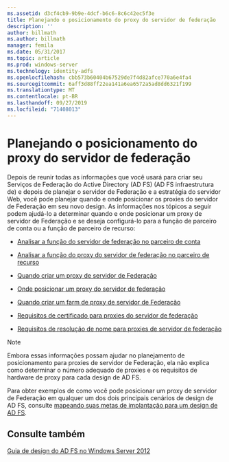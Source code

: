```yaml
---
ms.assetid: d3cf4cb9-9b9e-4dcf-b6c6-8c6c42ec5f3e
title: Planejando o posicionamento do proxy do servidor de federação
description: ''
author: billmath
ms.author: billmath
manager: femila
ms.date: 05/31/2017
ms.topic: article
ms.prod: windows-server
ms.technology: identity-adfs
ms.openlocfilehash: cbb573b60404b67529de7f4d82afce770a6e4fa4
ms.sourcegitcommit: 6aff3d88ff22ea141a6ea6572a5ad8dd6321f199
ms.translationtype: MT
ms.contentlocale: pt-BR
ms.lasthandoff: 09/27/2019
ms.locfileid: "71408013"
---
```

# <a name="planning-federation-server-proxy-placement"></a>Planejando o posicionamento do proxy do servidor de federação

Depois de reunir todas as informações que você usará para criar seu Serviços de Federação do Active Directory (AD FS) \(AD FS infraestrutura de\) e depois de planejar o servidor de Federação e a estratégia do servidor Web, você pode planejar quando e onde posicionar os proxies do servidor de Federação em seu novo design. As informações nos tópicos a seguir podem ajudá-lo a determinar quando e onde posicionar um proxy de servidor de Federação e se deseja configurá-lo para a função de parceiro de conta ou a função de parceiro de recurso:  
  
-   [Analisar a função do servidor de federação no parceiro de conta](Review-the-Role-of-the-Federation-Server-in-the-Account-Partner.md)  
  
-   [Analisar a função do proxy do servidor de federação no parceiro de recurso](Review-the-Role-of-the-Federation-Server-Proxy-in-the-Resource-Partner.md)  
  
-   [Quando criar um proxy de servidor de Federação](When-to-Create-a-Federation-Server-Proxy.md)  
  
-   [Onde posicionar um proxy do servidor de federação](Where-to-Place-a-Federation-Server-Proxy.md)  
  
-   [Quando criar um farm de proxy de servidor de Federação](When-to-Create-a-Federation-Server-Proxy-Farm.md)  
  
-   [Requisitos de certificado para proxies do servidor de federação](Certificate-Requirements-for-Federation-Server-Proxies.md)  
  
-   [Requisitos de resolução de nome para proxies de servidor de federação](Name-Resolution-Requirements-for-Federation-Server-Proxies.md)  
  
> [!NOTE]  
> Embora essas informações possam ajudar no planejamento de posicionamento para proxies de servidor de Federação, ela não explica como determinar o número adequado de proxies e os requisitos de hardware de proxy para cada design de AD FS.  
  
Para obter exemplos de como você pode posicionar um proxy de servidor de Federação em qualquer um dos dois principais cenários de design de AD FS, consulte [mapeando suas metas de implantação para um design de AD FS](Mapping-Your-Deployment-Goals-to-an-AD-FS-Design.md).  

## <a name="see-also"></a>Consulte também
[Guia de design do AD FS no Windows Server 2012](AD-FS-Design-Guide-in-Windows-Server-2012.md)
  

